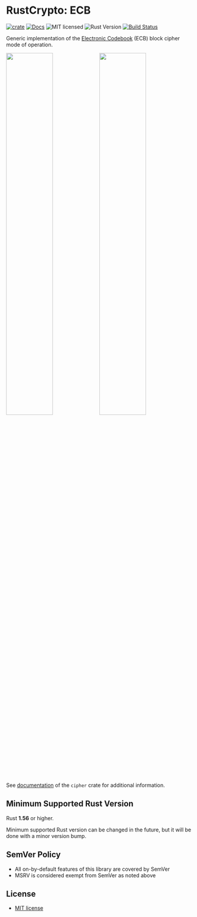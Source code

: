 # RustCrypto: ECB

[![crate][crate-image]][crate-link]
[![Docs][docs-image]][docs-link]
![MIT licensed][license-image]
![Rust Version][rustc-image]
[![Build Status][build-image]][build-link]

Generic implementation of the [Electronic Codebook][ECB] (ECB) block cipher
mode of operation.

<img src="https://user-images.githubusercontent.com/7829098/171395128-0ff53e16-1969-4848-8db4-3fc4fd0cbbb4.svg" width="50%"><img src="https://user-images.githubusercontent.com/7829098/171395113-219f6995-4e2d-4f4a-bb10-d6a229c10989.svg" width="50%">

See [documentation][cipher-doc] of the `cipher` crate for additional information.

## Minimum Supported Rust Version

Rust **1.56** or higher.

Minimum supported Rust version can be changed in the future, but it will be
done with a minor version bump.

## SemVer Policy

- All on-by-default features of this library are covered by SemVer
- MSRV is considered exempt from SemVer as noted above

## License
 * [MIT license](http://opensource.org/licenses/MIT)

[//]: # (badges)

[crate-image]: https://img.shields.io/crates/v/ecb.svg
[crate-link]: https://crates.io/crates/ecb
[docs-image]: https://docs.rs/ecb/badge.svg
[docs-link]: https://docs.rs/ecb/
[license-image]: https://img.shields.io/badge/license-MIT-blue.svg
[rustc-image]: https://img.shields.io/badge/rustc-1.56+-blue.svg
[build-image]: https://github.com/magic-akari/ecb/actions/workflows/test.yml/badge.svg?event=push
[build-link]: https://github.com/magic-akari/ecb/actions/workflows/test.yml

[//]: # (general links)

[ECB]: https://en.wikipedia.org/wiki/Block_cipher_mode_of_operation#ECB
[cipher-doc]: https://docs.rs/cipher/
